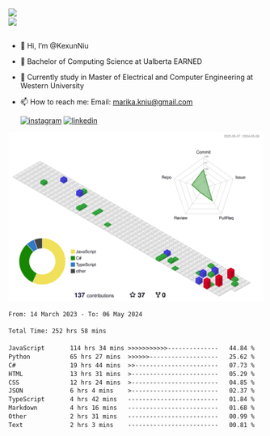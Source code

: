 <a href="https://github.com/anuraghazra/github-readme-stats">
  <img align="center" src="https://github-readme-stats.vercel.app/api?username=KexunNiu&show_icons=true" />
</a>
</br>
<a href="https://github.com/anuraghazra/github-readme-stats">
  <img align="center" src="https://github-readme-stats.vercel.app/api/top-langs/?username=KexunNiu" />
</a>

</br>
</br>

- 👋 Hi, I’m @KexunNiu
- 👀 Bachelor of Computing Science at Ualberta EARNED
- 🌱 Currently study in Master of Electrical and Computer Engineering at Western University
- 📫 How to reach me: Email: marika.kniu@gmail.com
  
  [![instagram](https://github.com/shikhar1020jais1/Git-Social/blob/master/Icons/Instagram1.png (Instagram))][1] [![linkedin](https://github.com/shikhar1020jais1/Git-Social/blob/master/Icons/LinkedIn1.png (LinkedIn))][2]

<!-- To Link your profile to the media buttons -->

[1]: https://www.instagram.com/barryn719_
[2]: https://www.linkedin.com/in/kexun-niu



![](./profile-3d-contrib/profile-gitblock.svg)

<!--START_SECTION:waka-->

```txt
From: 14 March 2023 - To: 06 May 2024

Total Time: 252 hrs 58 mins

JavaScript       114 hrs 34 mins >>>>>>>>>>>--------------   44.84 %
Python           65 hrs 27 mins  >>>>>>-------------------   25.62 %
C#               19 hrs 44 mins  >>-----------------------   07.73 %
HTML             13 hrs 31 mins  >------------------------   05.29 %
CSS              12 hrs 24 mins  >------------------------   04.85 %
JSON             6 hrs 4 mins    >------------------------   02.37 %
TypeScript       4 hrs 42 mins   -------------------------   01.84 %
Markdown         4 hrs 16 mins   -------------------------   01.68 %
Other            2 hrs 31 mins   -------------------------   00.99 %
Text             2 hrs 3 mins    -------------------------   00.81 %
```

<!--END_SECTION:waka-->

